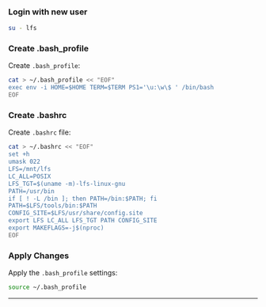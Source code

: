 ### **Login with new user**  
    
   ```bash
   su - lfs
   ```

###  **Create .bash_profile**  
   Create `.bash_profile`:
   ```bash
   cat > ~/.bash_profile << "EOF"
   exec env -i HOME=$HOME TERM=$TERM PS1='\u:\w\$ ' /bin/bash
   EOF
   ```

###  **Create .bashrc**  
   Create `.bashrc` file:
   ```bash
   cat > ~/.bashrc << "EOF"
   set +h
   umask 022
   LFS=/mnt/lfs
   LC_ALL=POSIX
   LFS_TGT=$(uname -m)-lfs-linux-gnu
   PATH=/usr/bin
   if [ ! -L /bin ]; then PATH=/bin:$PATH; fi
   PATH=$LFS/tools/bin:$PATH
   CONFIG_SITE=$LFS/usr/share/config.site
   export LFS LC_ALL LFS_TGT PATH CONFIG_SITE
   export MAKEFLAGS=-j$(nproc)
   EOF
   ```

### **Apply Changes**  
   Apply the `.bash_profile` settings:
   ```bash
   source ~/.bash_profile
   ```

---
